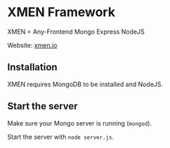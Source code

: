 # XMEN Framework

XMEN = Any-Frontend Mongo Express NodeJS

Website: [xmen.io](http://xmen.io)


## Installation

XMEN requires MongoDB to be installed and NodeJS.


## Start the server

Make sure your Mongo server is running (`mongod`).

Start the server with `node server.js`.
